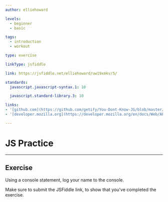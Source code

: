```yaml
---
author: elliehoward

levels:
  - beginner
  - basic

tags:
  - introduction
  - workout

type: exercise

linkType: jsfiddle

link: https://jsfiddle.net/elliehoward/uw19xmkv/5/

standards:
  javascript.javascript-syntax.1: 10

  javascript.standard-library.3: 10

links:
- '[github.com](https://github.com/getify/You-Dont-Know-JS/blob/master/async%20&%20performance/ch1.md){website}'
- '[developer.mozilla.org](https://developer.mozilla.org/en/docs/Web/API/Console/log){website}'

---
```


# JS Practice

---
## Exercise

Using a console statement, log your name to the console.

Make sure to submit the JSFiddle link, to show that you've completed the exercise.
 
